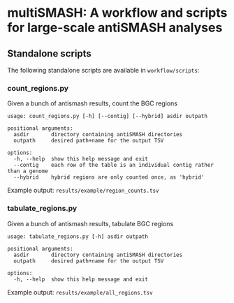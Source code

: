 # multiSMASH: A workflow and scripts for large-scale antiSMASH analyses

## Standalone scripts

The following standalone scripts are available in `workflow/scripts`:

### count_regions.py
Given a bunch of antismash results, count the BGC regions
```
usage: count_regions.py [-h] [--contig] [--hybrid] asdir outpath

positional arguments:
  asdir       directory containing antiSMASH directories
  outpath     desired path+name for the output TSV

options:
  -h, --help  show this help message and exit
  --contig    each row of the table is an individual contig rather than a genome
  --hybrid    hybrid regions are only counted once, as 'hybrid'
```

Example output: `results/example/region_counts.tsv`

### tabulate_regions.py
Given a bunch of antismash results, tabulate BGC regions

```
usage: tabulate_regions.py [-h] asdir outpath

positional arguments:
  asdir       directory containing antiSMASH directories
  outpath     desired path+name for the output TSV

options:
  -h, --help  show this help message and exit
```

Example output: `results/example/all_regions.tsv`